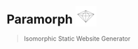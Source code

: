<h1>Paramorph <img src="https://github.com/paramorph/media/blob/master/logo.svg" width="48" valign="bottom"></h1>

> Isomorphic Static Website Generator
